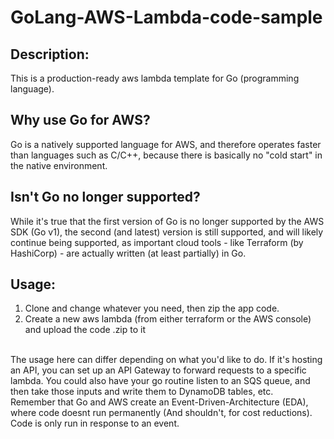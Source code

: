 # GoLang-AWS-Lambda-code-sample

## Description:
This is a production-ready aws lambda template for Go (programming language).

## Why use Go for AWS?
Go is a natively supported language for AWS, and therefore operates faster than languages such as C/C++, because there is basically no "cold start" in the native environment.

## Isn't Go no longer supported?
While it's true that the first version of Go is no longer supported by the AWS SDK (Go v1), the second (and latest) version is still supported, and will likely continue being supported, as important cloud tools - like Terraform (by HashiCorp) - are actually written (at least partially) in Go.

## Usage:
1. Clone and change whatever you need, then zip the app code. 
2. Create a new aws lambda (from either terraform or the AWS console) and upload the code .zip to it

<br>
The usage here can differ depending on what you'd like to do. If it's hosting an API, you can set up an API Gateway to forward requests to a specific lambda. You could also have your go routine listen to an SQS queue, and then take those inputs and write them to DynamoDB tables, etc.
<br>
Remember that Go and AWS create an Event-Driven-Architecture (EDA), where code doesnt run permanently (And shouldn't, for cost reductions). Code is only run in response to an event.

